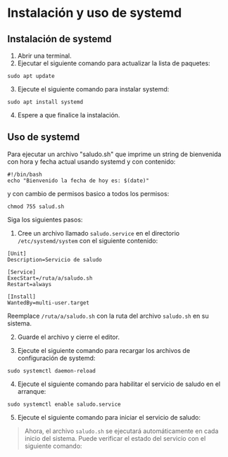 # Instalación y uso de systemd

## Instalación de systemd

1. Abrir una terminal.
2. Ejecutar el siguiente comando para actualizar la lista de paquetes:
~~~
sudo apt update
~~~
3. Ejecute el siguiente comando para instalar systemd:

~~~
sudo apt install systemd
~~~
4. Espere a que finalice la instalación.

## Uso de systemd

Para ejecutar un archivo "saludo.sh" que imprime un string de bienvenida con hora y fecha actual usando systemd y con contenido:
~~~
#!/bin/bash
echo "Bienvenido la fecha de hoy es: $(date)"
~~~
y con cambio de permisos basico a todos los permisos:

~~~
chmod 755 salud.sh
~~~

Siga los siguientes pasos:

1. Cree un archivo llamado `saludo.service` en el directorio `/etc/systemd/system` con el siguiente contenido:
~~~
[Unit]
Description=Servicio de saludo

[Service]
ExecStart=/ruta/a/saludo.sh
Restart=always

[Install]
WantedBy=multi-user.target
~~~

Reemplace `/ruta/a/saludo.sh` con la ruta del archivo `saludo.sh` en su sistema.

2. Guarde el archivo y cierre el editor.

3. Ejecute el siguiente comando para recargar los archivos de configuración de systemd:

~~~
sudo systemctl daemon-reload
~~~

4. Ejecute el siguiente comando para habilitar el servicio de saludo en el arranque:
~~~
sudo systemctl enable saludo.service
~~~

5. Ejecute el siguiente comando para iniciar el servicio de saludo:


>Ahora, el archivo `saludo.sh` se ejecutará automáticamente en cada inicio del sistema. Puede verificar el estado del servicio con el siguiente comando:

